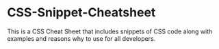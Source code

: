 # CSS-Snippet-Cheatsheet
This is a CSS Cheat Sheet that includes snippets of CSS code along with examples and reasons why to use for all developers.
